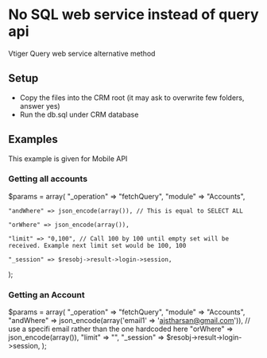 # No SQL web service instead of query api
Vtiger Query web service alternative method

## Setup
* Copy the files into the CRM root (it may ask to overwrite few folders, answer yes)
* Run the db.sql under CRM database

## Examples
This example is given for Mobile API

### Getting all accounts
$params = array(
    "_operation" => "fetchQuery", "module" => "Accounts",  
    
    "andWhere" => json_encode(array()), // This is equal to SELECT ALL
    
    "orWhere" => json_encode(array()),
    
    "limit" => "0,100", // Call 100 by 100 until empty set will be received. Example next limit set would be 100, 100
    
    "_session" => $resobj->result->login->session,
);



### Getting an Account

$params = array(
    "_operation" => "fetchQuery", "module" => "Accounts",
    "andWhere" => json_encode(array('email1' => 'ajstharsan@gmail.com')), // use a specifi email rather than the one hardcoded here
    "orWhere" => json_encode(array()),
    "limit" => "",
    "_session" => $resobj->result->login->session,
);



